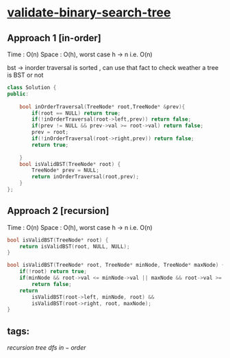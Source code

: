 # [validate-binary-search-tree](https://leetcode.com/problems/validate-binary-search-tree)

## Approach 1 [in-order]

Time : O(n)
Space : O(h), worst case h -> n i.e. O(n)

bst -> inorder traversal is sorted ,
can use that fact to check weather a tree is BST or not

```cpp
class Solution {
public:
    
    bool inOrderTraversal(TreeNode* root,TreeNode* &prev){
        if(root == NULL) return true;
        if(!inOrderTraversal(root->left,prev)) return false;
        if(prev != NULL && prev->val >= root->val) return false;
        prev = root;
        if(!inOrderTraversal(root->right,prev)) return false;
        return true;
        
    }
    bool isValidBST(TreeNode* root) {
        TreeNode* prev = NULL;
        return inOrderTraversal(root,prev);
    }
};
```

## Approach 2 [recursion]

Time : O(n)
Space : O(h), worst case h -> n i.e. O(n)


```cpp
bool isValidBST(TreeNode* root) {
    return isValidBST(root, NULL, NULL);
}

bool isValidBST(TreeNode* root, TreeNode* minNode, TreeNode* maxNode) {
    if(!root) return true;
    if(minNode && root->val <= minNode->val || maxNode && root->val >= maxNode->val)
        return false;
    return 
        isValidBST(root->left, minNode, root) && 
        isValidBST(root->right, root, maxNode);
}
```

## tags:
$recursion$
$tree$
$dfs$
$in-order$